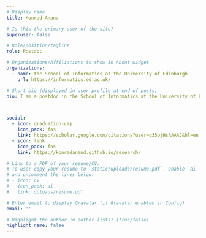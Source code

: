```yaml
---
# Display name
title: Konrad Anand

# Is this the primary user of the site?
superuser: false

# Role/position/tagline
role: Postdoc

# Organizations/Affiliations to show in About widget
organizations:
  - name: the School of Informatics at the University of Edinburgh
    url: https://informatics.ed.ac.uk/

# Short bio (displayed in user profile at end of posts)
bio: I am a postdoc in the School of Informatics at the University of Edinburgh, hosted by Heng Guo. I work in probability, combinatorics, and algorithms, particularly as related to counting, sampling, and randomization.



social:
  - icon: graduation-cap
    icon_pack: fas
    link: https://scholar.google.com/citations?user=q35ojHsAAAAJ&hl=en
  - icon: link
    icon_pack: fas
    link: https://konradanand.github.io/research/

# Link to a PDF of your resume/CV.
# To use: copy your resume to `static/uploads/resume.pdf`, enable `ai` icons in `params.toml`,
# and uncomment the lines below.
# - icon: cv
#   icon_pack: ai
#   link: uploads/resume.pdf

# Enter email to display Gravatar (if Gravatar enabled in Config)
email: ''

# Highlight the author in author lists? (true/false)
highlight_name: false
---
```

